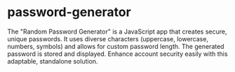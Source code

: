 # password-generator
 The "Random Password Generator" is a JavaScript app that creates secure, unique passwords. It uses diverse characters (uppercase, lowercase, numbers, symbols) and allows for custom password length. The generated password is stored and displayed. Enhance account security easily with this adaptable, standalone solution.
